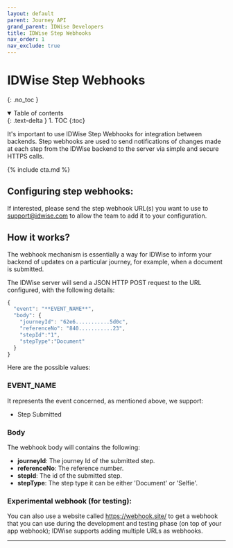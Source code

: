 ```yaml
---
layout: default
parent: Journey API
grand_parent: IDWise Developers
title: IDWise Step Webhooks
nav_order: 1
nav_exclude: true
---
```


# IDWise Step Webhooks
{: .no_toc }

<details open markdown="block">
  <summary>
    Table of contents
  </summary>
  {: .text-delta }
1. TOC
{:toc}
</details>

It's important to use IDWise Step Webhooks for integration between backends. Step webhooks are used to send notifications of changes made at each step from the IDWise backend to the server via simple and secure HTTPS calls.

{% include cta.md %}



## Configuring step webhooks:

If interested, please send the step webhook URL(s) you want to use to <support@idwise.com> to allow the team to add it to your configuration.


## How it works?

The webhook mechanism is essentially a way for IDWise to inform your backend of updates on a particular journey, for example, when a document is submitted.

The IDWise server will send a JSON HTTP POST request to the URL configured, with the following details:

```javascript
{
  "event": "**EVENT_NAME**",
  "body": {
    "journeyId": "62e6...........5d0c",
    "referenceNo": "840...........23",
    "stepId":"1",
    "stepType":"Document"
  }
}
```

Here are the possible values:

### EVENT_NAME
It represents the event concerned, as mentioned above, we support:

-   Step Submitted

### Body

The webhook body will contains the following:

-   **journeyId**: The journey Id of the submitted step.
-   **referenceNo**: The reference number.
-   **stepId**: The id of the submitted step.
-   **stepType**: The step type it can be either 'Document' or 'Selfie'.


### Experimental webhook (for testing):

You can also use a website called <https://webhook.site/> to get a webhook that you can use during the development and testing phase (on top of your app webhook); IDWise supports adding multiple URLs as webhooks.

* * * * *

